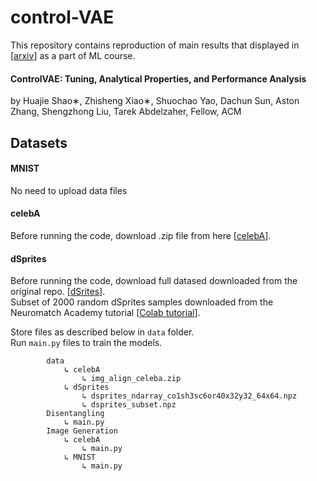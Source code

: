 # control-VAE

This repository contains reproduction of main results that displayed in \[[arxiv](https://arxiv.org/pdf/2011.01754v1.pdf)\] as a part of ML course.

####  ControlVAE: Tuning, Analytical Properties, and Performance Analysis  
 by Huajie Shao∗, Zhisheng Xiao∗, Shuochao Yao, Dachun Sun, Aston Zhang, Shengzhong Liu, Tarek Abdelzaher, Fellow, ACM 

## Datasets
#### MNIST
 No need to upload data files
 
#### celebA
Before running the code, download .zip file from here \[[celebA](http://mmlab.ie.cuhk.edu.hk/projects/CelebA.html)\].


#### dSprites
Before running the code, download full datased downloaded from the original repo. \[[dSrites](https://github.com/deepmind/dsprites-dataset)\].<br>
Subset of 2000 random dSprites samples downloaded from the Neuromatch Academy tutorial  \[[Colab tutorial](https://colab.research.google.com/github/NeuromatchAcademy/course-content-dl/blob/main/tutorials/W3D1_UnsupervisedAndSelfSupervisedLearning/student/W3D1_Tutorial1.ipynb)\].


Store files as described below in `data` folder.<br>
Run `main.py` files to train the models.
 
            data
                ↳ celebA
                    ↳ img_align_celeba.zip
                ↳ dSprites
                    ↳ dsprites_ndarray_co1sh3sc6or40x32y32_64x64.npz
                    ↳ dsprites_subset.npz
            Disentangling
                ↳ main.py
            Image Generation 
                ↳ celebA
                    ↳ main.py
                ↳ MNIST
                    ↳ main.py
 
   
